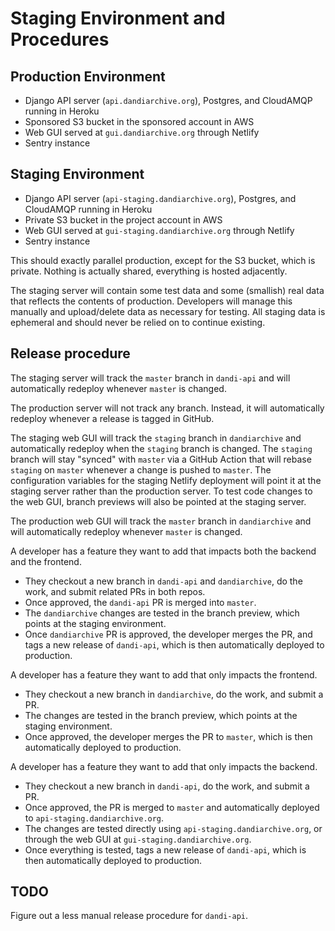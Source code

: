 # Staging Environment and Procedures

## Production Environment
* Django API server (`api.dandiarchive.org`), Postgres, and CloudAMQP running in Heroku
* Sponsored S3 bucket in the sponsored account in AWS
* Web GUI served at `gui.dandiarchive.org` through Netlify
* Sentry instance

## Staging Environment
* Django API server (`api-staging.dandiarchive.org`), Postgres, and CloudAMQP running in Heroku
* Private S3 bucket in the project account in AWS
* Web GUI served at `gui-staging.dandiarchive.org` through Netlify
* Sentry instance

This should exactly parallel production, except for the S3 bucket, which is private.
Nothing is actually shared, everything is hosted adjacently.

The staging server will contain some test data and some (smallish) real data that reflects the contents of production.
Developers will manage this manually and upload/delete data as necessary for testing.
All staging data is ephemeral and should never be relied on to continue existing.

## Release procedure
The staging server will track the `master` branch in `dandi-api` and will automatically redeploy whenever `master` is changed.

The production server will not track any branch. Instead, it will automatically redeploy whenever a release is tagged in GitHub.

The staging web GUI will track the `staging` branch in `dandiarchive` and automatically redeploy when the `staging` branch is changed. The `staging` branch will stay "synced" with `master` via a GitHub Action that will rebase `staging` on `master` whenever a change is pushed to `master`.
The configuration variables for the staging Netlify deployment will point it at the staging server rather than the production server.
To test code changes to the web GUI, branch previews will also be pointed at the staging server.

The production web GUI will track the `master` branch in `dandiarchive` and will automatically redeploy whenever `master` is changed.

A developer has a feature they want to add that impacts both the backend and the frontend.
* They checkout a new branch in `dandi-api` and `dandiarchive`, do the work, and submit related PRs in both repos.
* Once approved, the `dandi-api` PR is merged into `master`.
* The `dandiarchive` changes are tested in the branch preview, which points at the staging environment.
* Once `dandiarchive` PR is approved, the developer merges the PR, and tags a new release of `dandi-api`, which is then automatically deployed to production.

A developer has a feature they want to add that only impacts the frontend.
* They checkout a new branch in `dandiarchive`, do the work, and submit a PR.
* The changes are tested in the branch preview, which points at the staging environment.
* Once approved, the developer merges the PR to `master`, which is then automatically deployed to production.

A developer has a feature they want to add that only impacts the backend.
* They checkout a new branch in `dandi-api`, do the work, and submit a PR.
* Once approved, the PR is merged to `master` and automatically deployed to `api-staging.dandiarchive.org`.
* The changes are tested directly using `api-staging.dandiarchive.org`, or through the web GUI at `gui-staging.dandiarchive.org`.
* Once everything is tested, tags a new release of `dandi-api`, which is then automatically deployed to production.

## TODO
Figure out a less manual release procedure for `dandi-api`.
